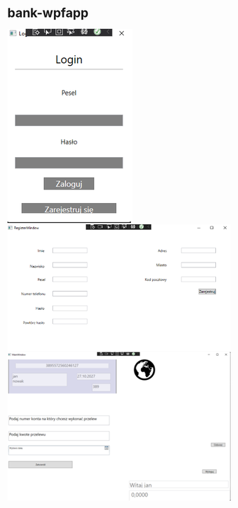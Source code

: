 # bank-wpfapp
![alt text](https://github.com/JakubW99/bank-wpfapp/blob/master/bank1.png?raw=true)
![alt text](https://github.com/JakubW99/bank-wpfapp/blob/master/bank2.png?raw=true)
![alt text](https://github.com/JakubW99/bank-wpfapp/blob/master/bank3.png?raw=true)
